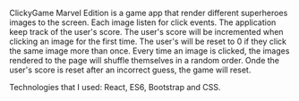 ClickyGame Marvel Edition is a game app that render different superheroes images to the screen. Each image listen for click events.
The application keep track of the user's score. The user's score will be incremented when clicking an image for the first time. The user's will be reset to 0 if they click the same image more than once.
Every time an image is clicked, the images rendered to the page will shuffle themselves in a random order.
Onde the user's score is reset after an incorrect guess, the game will reset.

Technologies that I used: React, ES6, Bootstrap and CSS.

